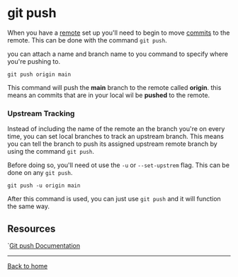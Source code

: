 # git push

When you have a [remote](./Remote.md) set up you'll need to begin to move [commits](./Commit.md) to the remote. This can be done with the command `git push`.

you can attach a name and branch name to you command to specify where you're pushing to.

```
git push origin main
```

This command will push the **main** branch to the remote called **origin**. this means an commits that are in your local wil be **pushed** to the remote.

### Upstream Tracking

Instead of including the name of the remote an the branch you're on every time, you can set local branches to track an upstream branch. This means you can tell the branch to push its assigned upstream remote branch by using the command `git push`.

Before doing so, you'll need ot use the `-u` or `--set-upstrem` flag. This can be done on any `git push`.

```
git push -u origin main
```

After this command is used, you can just use `git push` and it will function the same way.

## Resources

`[Git push Documentation](https://git-scm.com/docs/git-push)

---

[Back to home](../README.md)